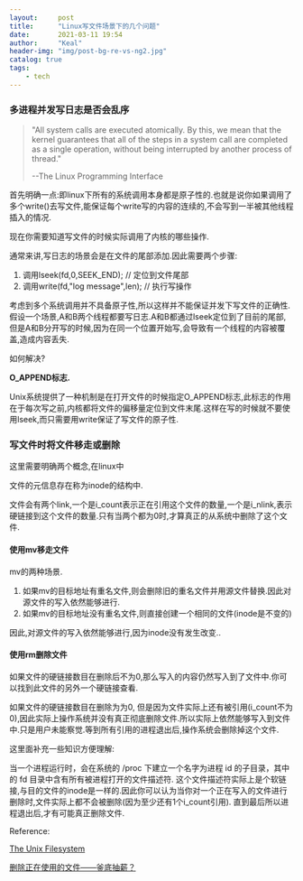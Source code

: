 ```yaml
---
layout:     post
title:      "Linux写文件场景下的几个问题"
date:       2021-03-11 19:54
author:     "Keal"
header-img: "img/post-bg-re-vs-ng2.jpg"
catalog: true
tags:
    - tech
---
```


### 多进程并发写日志是否会乱序 

> "All system calls are executed atomically. By this, we mean that the kernel guarantees that all of the steps in a system call are completed as a single operation, without being interrupted by another process of thread."  
>
> --The Linux Programming Interface

首先明确一点:即linux下所有的系统调用本身都是原子性的.也就是说你如果调用了多个write()去写文件,能保证每个write写的内容的连续的,不会写到一半被其他线程插入的情况.

现在你需要知道写文件的时候实际调用了内核的哪些操作.

通常来讲,写日志的场景会是在文件的尾部添加.因此需要两个步骤:

1. 调用lseek(fd,0,SEEK_END); // 定位到文件尾部
2. 调用write(fd,"log message",len); // 执行写操作

考虑到多个系统调用并不具备原子性,所以这样并不能保证并发下写文件的正确性. 假设一个场景,A和B两个线程都要写日志.A和B都通过lseek定位到了目前的尾部,但是A和B分开写的时候,因为在同一个位置开始写,会导致有一个线程的内容被覆盖,造成内容丢失.

如何解决?

**O_APPEND标志.**

Unix系统提供了一种机制是在打开文件的时候指定O_APPEND标志,此标志的作用在于每次写之前,内核都将文件的偏移量定位到文件末尾.这样在写的时候就不要使用lseek,而只需要用write保证了写文件的原子性.

### 写文件时将文件移走或删除

这里需要明确两个概念,在linux中

文件的元信息存在称为inode的结构中.

文件会有两个link,一个是i_count表示正在引用这个文件的数量,一个是i_nlink,表示硬链接到这个文件的数量.只有当两个都为0时,才算真正的从系统中删除了这个文件.

#### 使用mv移走文件

mv的两种场景.

1. 如果mv的目标地址有重名文件,则会删除旧的重名文件并用源文件替换.因此对源文件的写入依然能够进行.
2. 如果mv的目标地址没有重名文件,则直接创建一个相同的文件(inode是不变的)

因此,对源文件的写入依然能够进行,因为inode没有发生改变..

#### 使用rm删除文件

如果文件的硬链接数目在删除后不为0,那么写入的内容仍然写入到了文件中.你可以找到此文件的另外一个硬链接查看.

如果文件的硬链接数目在删除为为0, 但是因为文件实际上还有被引用(i_count不为0),因此实际上操作系统并没有真正彻底删除文件.所以实际上依然能够写入到文件中.只是用户未能察觉.等到所有引用的进程退出后,操作系统会删除掉这个文件.

这里面补充一些知识方便理解:

当一个进程运行时，会在系统的 /proc 下建立一个名字为进程 id 的子目录，其中的 fd 目录中含有所有被进程打开的文件描述符. 这个文件描述符实际上是个软链接,与目的文件的inode是一样的.因此你可以认为当你对一个正在写入的文件进行删除时,文件实际上都不会被删除(因为至少还有1个i_count引用). 直到最后所以进程退出后,才有可能真正删除文件.

Reference:

[The Unix Filesystem](https://www.usna.edu/Users/cs/wcbrown/courses/IC221/classes/L09/Class.html)

[删除正在使用的文件——釜底抽薪？](https://blog.csdn.net/lqt641/article/details/60899884)







